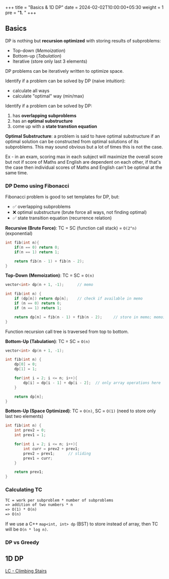 +++
title = "Basics & 1D DP"
date =  2024-02-02T10:00:00+05:30
weight = 1
pre = "<b>1.</b> "
+++

## Basics
DP is nothing but **recursion optimized** with storing results of subproblems:
- Top-down (_Memoization_)
- Bottom-up (_Tabulation_)
- Iterative (store only last 3 elements)

DP problems can be iteratively written to optimize space.

Identify if a problem can be solved by DP (naive intuition):
- calculate all ways
- calculate "optimal" way (min/max)

Identify if a problem can be solved by DP:
1. has **overlapping subproblems**
2. has an **optimal substructure**
3. come up with a **state transtion equation**

**Optimal Substructure**: a problem is said to have optimal substructure if an optimal solution can be constructed from optimal solutions of its subproblems. This may sound obvious but a lot of times this is not the case.

Ex - in an exam, scoring max in each subject will maximize the overall score but not if score of Maths and English are dependent on each other, if that's the case then individual scores of Maths and English can't be optimal at the same time.


### DP Demo using Fibonacci

Fibonacci problem is good to set templates for DP, but:
- ✅ overlapping subproblems
- ❌ optimal substructure (brute force all ways, not finding optimal)
- ✅ state transition equation (recurrence relation)

**Recursive (Brute Force)**: TC = SC (function call stack) = `O(2^n)` (exponential)
```cpp
int fib(int n){
    if(n == 0) return 0;
    if(n == 1) return 1;

    return fib(n - 1) + fib(n - 2);
}
```

**Top-Down (Memoization)**: TC = SC = `O(n)`
```cpp
vector<int> dp(n + 1, -1);		// memo

int fib(int n) {
    if (dp[n]) return dp[n];	// check if available in memo
    if (n == 0) return 0;
    if (n == 1) return 1;

    return dp[n] = fib(n - 1) + fib(n - 2);		// store in memo; memoize
}
```
Function recursion call tree is traversed from top to bottom.

**Bottom-Up (Tabulation)**: TC = SC = `O(n)`
```cpp
vector<int> dp(n + 1, -1);

int fib(int n) {
    dp[0] = 0;
    dp[1] = 1;

    for(int i = 2; i <= n; i++){
        dp[i] = dp[i - 1] + dp[i - 2];	// only array operations here
    }

    return dp[n];
}
```

**Bottom-Up (Space Optimized)**: TC = `O(n)`, SC = `O(1)` (need to store only last two elements)
```cpp
int fib(int n) {
    int prev2 = 0;
    int prev1 = 1;

    for(int i = 2; i <= n; i++){
        int curr = prev2 + prev1;
        prev2 = prev1;		// sliding
        prev1 = curr;
    }

    return prev1;
}
```

### Calculating TC
```txt
TC = work per subproblem * number of subproblems
=> addition of two numbers * n
=> O(1) * O(n)
=> O(n)
```

If we use a C++ `map<int, int> dp` (BST) to store instead of array, then TC will be `O(n * log n)`.

### DP vs Greedy


## 1D DP
[LC - Climbing Stairs](https://leetcode.com/problems/climbing-stairs/)